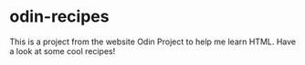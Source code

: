 # odin-recipes
This is a project from the website Odin Project to help me learn HTML. Have a look at some cool recipes!